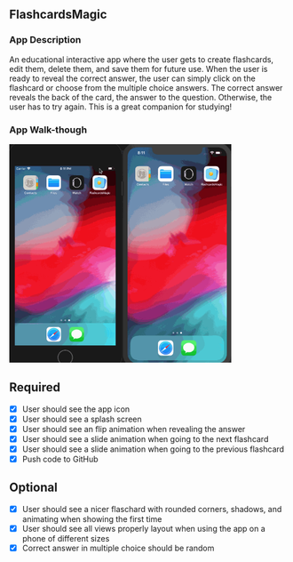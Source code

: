 ## FlashcardsMagic

### App Description
An educational interactive app where the user gets to create flashcards, edit them, delete them, and save them for future use. When the user is ready to reveal the correct answer, the user can simply click on the flashcard or choose from the multiple choice answers. The correct answer reveals the back of the card, the answer to the question. Otherwise, the user has to try again. This is a great companion for studying!

### App Walk-though

<img src="https://github.com/JessieGross/FlashcardsMagic/blob/master/AppDemo.gif" width=400><br>


## Required
- [x] User should see the app icon 
- [x] User should see a splash screen
- [x] User should see an flip animation when revealing the answer
- [x] User should see a slide animation when going to the next flashcard
- [x] User should see a slide animation when going to the previous flashcard
- [x] Push code to GitHub
## Optional
- [x] User should see a nicer flaschard with rounded corners, shadows, and animating when showing the first time
- [x] User should see all views properly layout when using the app on a phone of different sizes
- [x] Correct answer in multiple choice should be random
